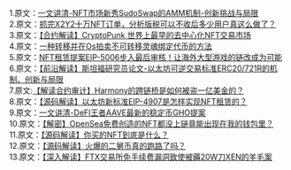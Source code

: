 1.原文：[一文讲清-NFT市场新秀SudoSwap的AMM机制-创新挑战与局限](http://mp.weixin.qq.com/s?__biz=MzIyMTQ5MTg5Mw==&mid=2247483943&idx=1&sn=fe2caeb811f3aa5adfe9dc5a3a6d3367&chksm=e83aa5fddf4d2ceb6dd5c978aa209fd36f4ac2917718aaa094016292f9ec038b2c733547936b&scene=21#wechat_redirect)<br>
2.原文：[抓完X2Y2十万NFT订单，分析版税可以不收后多少用户真这么做了？](https://mp.weixin.qq.com/s?__biz=MzIyMTQ5MTg5Mw==&mid=2247483957&idx=1&sn=ab8e4bfe0068fc19dccbb8b00d358541&chksm=e83aa5efdf4d2cf9263463ea18b4090a25843e0ad84a85bc5594c316045b4d884e526317cf9a&mpshare=1&scene=23&srcid=0913wGBPvIgv3xtOfDaFqGum&sharer_sharetime=1663064689121&sharer_shareid=e17eae1866b7be3ba538a83444acd9ad#rd)<br>
3.原文：[【合约解读】CryptoPunk 世界上最早的去中心化NFT交易市场](https://mp.weixin.qq.com/s?__biz=MzIyMTQ5MTg5Mw==&mid=2247483924&idx=1&sn=30a642fa1acec069e31b40937e2d7de4&chksm=e83aa5cedf4d2cd861d3cf09c555720d7e6b89febb909ee88853d88f86ca913d3a1d701c1c00&mpshare=1&scene=23&srcid=0915WTyVH8G7IQEUo6FkOLmj&sharer_sharetime=1663209169066&sharer_shareid=e17eae1866b7be3ba538a83444acd9ad#rd)<br>
4.原文：[一种转移并在Os拍卖不可转移灵魂绑定代币的方法](https://mp.weixin.qq.com/s?__biz=MzIyMTQ5MTg5Mw==&mid=2247483969&idx=1&sn=6535c242e6c36183322d534925641184&chksm=e83aa59bdf4d2c8dc5c2aec761dabc126f3dae675e7c204c8805d4011f536ee7a3625bed979d&mpshare=1&scene=23&srcid=0918VWe4NFN9R3BoHATAMWxD&sharer_sharetime=1663498850592&sharer_shareid=e17eae1866b7be3ba538a83444acd9ad#rd)<br>
5.原文：[NFT租赁提案EIP-5006步入最后审核！让海外大型游戏的链改成为可能](https://mp.weixin.qq.com/s?__biz=MzIyMTQ5MTg5Mw==&mid=2247483863&idx=1&sn=5c8c4d3b28f806b4140a59b9baa2b944&chksm=e83aa60ddf4d2f1b25ebe94cdc2c99ca5704bdf1edef580a894129994fe3aac395cc2d6ec03a&mpshare=1&scene=23&srcid=0921hzitcl12i5zwZRKcEFWF&sharer_sharetime=1663742375806&sharer_shareid=e17eae1866b7be3ba538a83444acd9ad#rd)<br>
6.原文：[【前沿解读】斯坦福研究员论文-以太坊可逆交易标准ERC20/721R的机制、创新与局限](https://mp.weixin.qq.com/s?__biz=MzIyMTQ5MTg5Mw==&mid=2247483981&idx=1&sn=376c2d0b9b28aff74af74926bf4891de&chksm=e83aa597df4d2c818850eb3b6f47a7d02bc54a8342d8ba05852dec07e5ce96c5fe7ad97993e4&mpshare=1&scene=23&srcid=0925u4lUr9XVoFCQ6zhjCdxV&sharer_sharetime=1664107054049&sharer_shareid=e17eae1866b7be3ba538a83444acd9ad#rd)<br>
7.原文:[【解读合约审计】Harmony的跨链桥是如何被盗一亿美金的？](https://mp.weixin.qq.com/s?__biz=MzIyMTQ5MTg5Mw==&mid=2247483850&idx=1&sn=1d8e8785200e9233842ee5f1e4c3be76&chksm=e83aa610df4d2f06ff919d2983eeb79e4293a52e16caa9961ae2be6853f770dbcc7dce2a06ad&mpshare=1&scene=23&srcid=0929QuUxm2qQ0RS5OVticksJ&sharer_sharetime=1664419246802&sharer_shareid=e17eae1866b7be3ba538a83444acd9ad#rd)<br>
8.原文：[【源码解读】以太坊新标准EIP-4907是怎样实现NFT租赁的？](https://mp.weixin.qq.com/s?__biz=MzIyMTQ5MTg5Mw==&mid=2247483830&idx=1&sn=9f0002c75b0168b44cba7331a0f115e0&chksm=e83aa66cdf4d2f7af04313b44143f23b1874b851a079cd793f6837346279d26cbf035602b33e&mpshare=1&scene=23&srcid=1001oPf9gDc0A1UPRAEi37JL&sharer_sharetime=1664620186462&sharer_shareid=e17eae1866b7be3ba538a83444acd9ad#rd)<br>
9.原文：[一文讲清-DeFI王者AAVE最新的稳定币GHO提案](https://mp.weixin.qq.com/s?__biz=MzIyMTQ5MTg5Mw==&mid=2247483897&idx=1&sn=d052091332adde0babaab636d6c9eee2&chksm=e83aa623df4d2f358321afe974548569f1137003324773a049c1550f2eafc5f5a793112c5172&mpshare=1&scene=23&srcid=1010z8nmHAqC9btn7PKEyjkD&sharer_sharetime=1665401770458&sharer_shareid=e17eae1866b7be3ba538a83444acd9ad#rd)<br>
10.原文：[【解密】OpenSea免费创造的NFT都没上链竟能出现在我的钱包里？](https://mp.weixin.qq.com/s?__biz=MzIyMTQ5MTg5Mw==&mid=2247483828&idx=1&sn=a2a1f38dcfa456738707b9f8219cf805&chksm=e83aa66edf4d2f78c2b2c271262064f37dea2f3e412e0b073e2cbd4529fa025d3ed93d530802&mpshare=1&scene=23&srcid=1010CxbFL3qV0mFju9UGaOmm&sharer_sharetime=1665398034475&sharer_shareid=e17eae1866b7be3ba538a83444acd9ad#rd)<br>
11.原文：[【源码解读】你买的NFT到底是什么？](https://mp.weixin.qq.com/s?__biz=MzIyMTQ5MTg5Mw==&mid=2247483815&idx=1&sn=5f91df631b450944739419be185e597c&chksm=e83aa67ddf4d2f6bf24b9f6139bd685db9b5f3ff5a131f84c179a5166ad42337f0b2aabe0bf0&mpshare=1&scene=23&srcid=1013f3FnoqaTil9IK3MQPLic&sharer_sharetime=1665656013291&sharer_shareid=e17eae1866b7be3ba538a83444acd9ad#rd)<br>
12.原文：[【源码解读】火爆的二舅币真的跑路了吗？](https://mp.weixin.qq.com/s?__biz=MzIyMTQ5MTg5Mw==&mid=2247483875&idx=1&sn=d6948b82fdae5e3e7883cc52fc5076ab&chksm=e83aa639df4d2f2f7544689e84abc18a814776dbf15981288293f7295e865b72f8d34a5b9000&mpshare=1&scene=23&srcid=1015Bz9KYIa5Xzo78jPHSdNf&sharer_sharetime=1665827216823&sharer_shareid=e17eae1866b7be3ba538a83444acd9ad#rd)<br>
13.原文：[【深入解读】FTX交易所免手续费漏洞致使被薅20W刀XEN的羊毛案](https://mp.weixin.qq.com/s?__biz=MzIyMTQ5MTg5Mw==&mid=2247483992&idx=1&sn=5f235d2f89835e27619e095e126faa76&chksm=e83aa582df4d2c940027ba398fd493a69b1509d3579b023afbb2ad4b036b319acfaf9255a892&mpshare=1&scene=23&srcid=10150chypZgvEQWdwl5jv7Sz&sharer_sharetime=1665831154844&sharer_shareid=e17eae1866b7be3ba538a83444acd9ad#rd)
